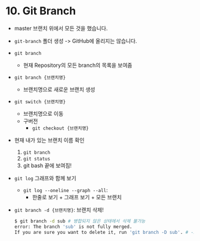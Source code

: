 # 10. Git Branch

- master 브랜치 위에서 모든 것을 했습니다.
- `git-branch` 폴더 생성 -> GitHub에 올리지는 않습니다.
- `git branch`
  - 현재 Repository의 모든 branch의 목록을 보여줌
- `git branch {브랜치명}`
  - 브랜치명으로 새로운 브랜치 생성

- `git switch {브랜치명}`
  - 브랜치명으로 이동
  - 구버전
    - `git checkout {브랜치명}`
- 현재 내가 있는 브랜치 이름 확인
  1. `git branch`
  2. `git status`
  3. git bash 끝에 보여짐!
- `git log` 그래프와 함께 보기
  - `git log --oneline --graph --all`:
    - 한줄로 보기 + 그래프 보기 + 모든 브랜치

- `git branch -d {브랜치명}`: 브랜치 삭제!

  ```bash
  $ git branch -d sub # 병합되지 않은 상태에서 삭제 불가능
  error: The branch 'sub' is not fully merged.
  If you are sure you want to delete it, run 'git branch -D sub'. # -D
  ```



